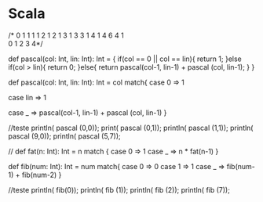 # Scala
/*  0     1
    1     1 1
    2     1 2 1
    3     1 3 3 1
    4     1 4 6 4 1          
          0 1 2 3 4*/



def pascal(col: Int, lin: Int): Int = {
  if(col == 0 || col == lin){
    return 1;
  }else if(col > lin){
    return 0;
  }else{
    return pascal(col-1, lin-1) + pascal (col, lin-1);
  }
}

def pascal(col: Int, lin: Int): Int = col match{
  case 0 => 1
  
  case lin => 1
  
  case _ => pascal(col-1, lin-1) + pascal (col, lin-1)
}

//teste
println( pascal (0,0));
print( pascal (0,1)); println( pascal (1,1));
println( pascal (9,0));
println( pascal (5,7));


// 
def fat(n: Int): Int = n match {
    case 0 => 1
    case _ => n * fat(n-1)
}



def fib(num: Int): Int = num match{
  case 0 => 0
  case 1 => 1
  case _ => fib(num-1) + fib(num-2)
}

//teste
println( fib(0));
println( fib (1)); 
println( fib (2));
println( fib (7));
